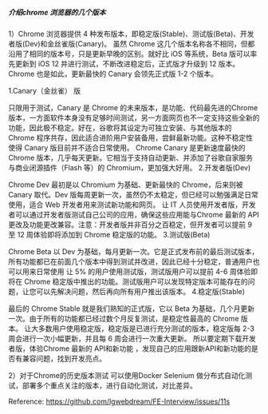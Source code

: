 ##### 介绍chrome 浏览器的几个版本

1）Chrome 浏览器提供 4 种发布版本，即稳定版(Stable)、测试版(Beta)、开发者版(Dev)和金丝雀版(Canary)。
虽然 Chrome 这几个版本名称各不相同，但都沿用了相同的版本号，只是更新早晚的区别。就好比 iOS 等系统，Beta 版可以率先更新到 iOS 12 并进行测试，不断改进稳定后，正式版才升级到 12 版本。
Chrome 也是如此，更新最快的 Canary 会领先正式版 1-2 个版本。

1.Canary（金丝雀） 版

只限用于测试，Canary 是 Chrome 的未来版本，是功能、代码最先进的Chrome 版本，一方面软件本身没有足够时间测试，另一方面网页也不一定支持这些全新的功能，因此极不稳定。好在，谷歌将其设定为可独立安装、与其他版本的 Chrome 程序共存，因此适合进阶用户安装备用，尝鲜最新功能。这种不稳定性使得 Canary 版目前并不适合日常使用。
Chrome Canary 是更新速度最快的 Chrome 版本，几乎每天更新。它相当于支持自动更新、并添加了谷歌自家服务与商业闭源插件（Flash 等）的 Chromium，更加强大好用。
2.开发者版(Dev)

Chrome Dev 最初是以 Chromium 为基础、更新最快的 Chrome，后来则被 Canary 取代。Dev 版每周更新一次，虽然仍不太稳定，但已经可以勉强满足日常使用，适合 Web 开发者用来测试新功能和网页。
让 IT 人员使用开发者版，开发者可以通过开发者版测试自己公司的应用，确保这些应用能与Chrome 最新的 API 更改及功能更改兼容。注意：开发者版并非百分之百稳定，但开发者可以提前 9 至 12 周体验即将添加到 Chrome 稳定版的功能。
3.测试版(Beta)

Chrome Beta 以 Dev 为基础，每月更新一次。它是正式发布前的最后测试版本，所有功能都已在前面几个版本中得到测试并改进，因此已经十分稳定，普通用户也可以用来日常使用
让 5% 的用户使用测试版，测试版用户可以提前 4-6 周体验即将在 Chrome 稳定版中推出的功能。测试版用户可以发现特定版本可能存在的问题，让您可以先解决问题，然后再向所有用户推出该版本。
4.稳定版(Stable)

最后的 Chrome Stable 就是我们熟知的正式版，它以 Beta 为基础，几个月更新一次。由于所有的功能都已经过数个月反复测试，是稳定性最高的 Chrome 版本。
让大多数用户使用稳定版，稳定版是已进行充分测试的版本，稳定版每 2-3 周会进行一次小幅更新，并且每 6 周会进行一次重大更新。
所以要定期下载开发者版，体验Chrome 最新的 API和新功能 ，发现自己的应用跟新API和新功能的是否有兼容问题，找到开发亮点。

2）对于Chrome的历史版本测试
可以使用Docker Selenium 做分布式自动化测试，部署多个重点关注的版本，进行自动化测试，对比差异。

Reference: https://github.com/lgwebdream/FE-Interview/issues/11s
